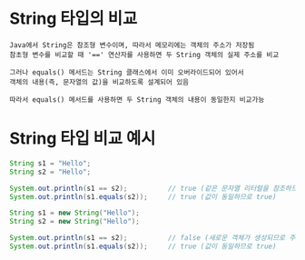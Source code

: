 # String 타입의 비교
    Java에서 String은 참조형 변수이며, 따라서 메모리에는 객체의 주소가 저장됨
    참초형 변수를 비교할 때 '==' 연산자를 사용하면 두 String 객체의 실제 주소를 비교

    그러나 equals() 메서드는 String 클래스에서 이미 오버라이드되어 있어서 
    객체의 내용(즉, 문자열의 값)을 비교하도록 설계되어 있음
    
    따라서 equals() 메서드를 사용하면 두 String 객체의 내용이 동일한지 비교가능

# String 타입 비교 예시
```java
String s1 = "Hello";
String s2 = "Hello";

System.out.println(s1 == s2);          // true (같은 문자열 리터럴을 참조하므로 같은 객체)
System.out.println(s1.equals(s2));     // true (값이 동일하므로 true)
```

```java
String s1 = new String("Hello");
String s2 = new String("Hello");

System.out.println(s1 == s2);          // false (새로운 객체가 생성되므로 주소가 다름)
System.out.println(s1.equals(s2));     // true (값이 동일하므로 true)
```
